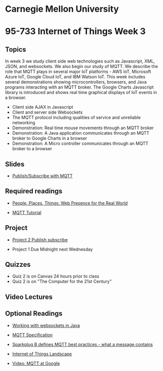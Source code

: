 # Carnegie Mellon University

# 95-733 Internet of Things Week 3

## Topics

In week 3 we study client side web technologies such as Javascript, XML, JSON, and websockets.
We also begin our study of MQTT. We describe the role that MQTT plays in several major IoT platforms -
AWS IoT, Microsoft Azure IoT, Google Cloud IoT, and IBM Watson IoT. This week includes several
demonstrations showing microcontrollers, browsers, and Java programs interacting with an MQTT broker.
The Google Charts Javascript library is introduced and shows real time graphical displays of IoT events in a
browser.

+ Client side AJAX in Javascript
+ Client and server side Websockets
+ The MQTT protocol including qualities of service and unreliable networking
+ Demonstration: Real time mouse movements through an MQTT broker
+ Demonstration: A Java application communicates through an MQTT broker to Google Charts in a browser
+ Demonstration: A Micro controller communicates through an MQTT broker to a browser


## Slides

<!--
+ [Websockets in Java](https://www.andrew.cmu.edu/user/mm6/95-733/PowerPoint/03_AJAXJavascriptWebsocket.pdf)
-->
+ [Publish/Subscribe with MQTT](https://www.andrew.cmu.edu/user/mm6/95-733/PowerPoint/03_MQTT.pdf)


## Required readings

+ [People, Places, Things: Web Presence for the Real World](http://www.hpl.hp.com/techreports/2001/HPL-2001-279.pdf)


+ [MQTT Tutorial](http://www.hivemq.com/mqtt-essentials/)

## Project

+ [Project 2 Publish subscribe](../projects/project2/Project2_F21.md)

+ Project 1 Due Midnight next Wednesday

## Quizzes

+ Quiz 2 is on Canvas 24 hours prior to class
+ Quiz 2 is on "The Computer for the 21st Century"

## Video Lectures
<!--
+ [10_Lecture3_QuizReview](https://heinzcollege.mediasite.com/Mediasite/Play/e96f9a1bac874d86892b02eefa9e5dac1d)
+ [11_Lecture3](https://heinzcollege.mediasite.com/Mediasite/Play/50a2ba3e20ec4f4497631c599f73cf261d)
+ [12_Lecture3MQTT](https://heinzcollege.mediasite.com/Mediasite/Play/6a8b1c0de3a644db90f80b08e43b69a81d)
+ [13_Lecture3Demos](https://heinzcollege.mediasite.com/Mediasite/Play/7cf3ad7472814c9983fd7023b9333f941d)
-->

## Optional Readings

+ [Working with websockets in Java](http://www.byteslounge.com/tutorials/java-ee-html5-websockets-encoder-and-decoder-example)

+ [MQTT Specification](http://public.dhe.ibm.com/software/dw/webservices/ws-mqtt/MQTT_V3.1_Protocol_Specific.pdf)

+ [Sparkplug B defines MQTT best practices - what a message contains](https://www.cirrus-link.com/mqtt-sparkplug-tahu/)

+ [Internet of Things Landscape](http://mattturck.com/wp-content/uploads/2016/03/Internet-of-Things-2016.png)

+ [Video: MQTT at Google](https://www.youtube.com/watch?v=7kcDL5BDe0s)
